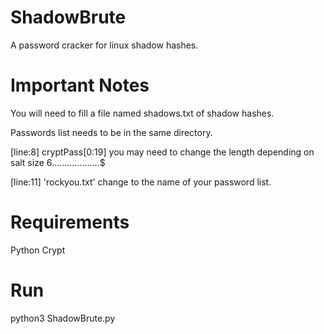 # ShadowBrute
  A password cracker for linux shadow hashes.

# Important Notes
  You will need to fill a file named shadows.txt of shadow hashes.
  
  Passwords list needs to be in the same directory.
  
  [line:8] cryptPass[0:19] you may need to change the length depending on salt size $6$...................$
  
  [line:11] 'rockyou.txt' change to the name of your password list.

# Requirements
  Python
    Crypt

# Run
  python3 ShadowBrute.py
